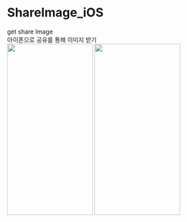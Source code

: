 # ShareImage_iOS
get share Image<br>
아이폰으로 공유를 통해 이미지 받기<br>
<img src = "https://user-images.githubusercontent.com/33897259/146516347-40687b8e-252d-452e-a801-d3f283ce060f.png" width = "200" height = "400"/>
<img src = "https://user-images.githubusercontent.com/33897259/146516357-5ed4d0a1-083b-4a41-a97b-4e77fceaed46.png" width = "200" height = "400"/>
